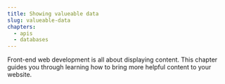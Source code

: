 ```yaml
---
title: Showing valueable data
slug: valueable-data
chapters:
  - apis
  - databases
---
```


Front-end web development is all about displaying content. This chapter guides
you through learning how to bring more helpful content to your website.
